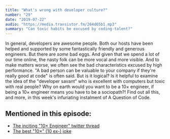 ```yaml
---
title: "What's wrong with developer culture?"
number: "29"
date: "2019-07-22"
audio: "https://media.transistor.fm/264d65b1.mp3"
summary: "Can toxic habits be excused by coding-talent?"
---
```


In general, developers are awesome people. Both our hosts have been helped and supported by some fantastically friendly and generous engineers. But there are *some* bad eggs. And given that we spend a lot of our time online, the nasty folk can be more vocal and more visible. And to make matters worse, we often see the bad characteristics excused by high performance. "A bad person can be valuable to your company if they're really good at code" is often said. But is it logical? Is it helpful to examine the idea of the "developer savant" who is excellent with computers but toxic with real people? Why on earth would you want to be a 10× engineer, if being a 10× engineer means you have to be a sociopath?! Find out all this, and more, in this week's infuriating instalment of A Question of Code.

## Mentioned in this episode:

* [The inciting "10× Engineer" twitter thread](https://twitter.com/skirani/status/1149302828420067328)
* [The best "10×" (10 ex-) joke](https://twitter.com/reduct_rs/status/1149905271596052480)
